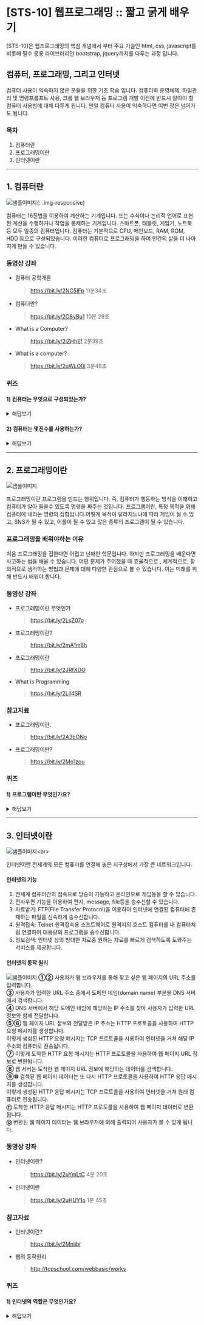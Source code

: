 # [STS-10] 웹프로그래밍 :: 짧고 굵게 배우기


[STS-10]은 웹프로그래밍의 핵심 개념에서 부터 주요 기술인 html, css, javascript를 비롯해 필수 응용 라이브러리인 bootstrap, jquery까지를 다루는 과정 입니다.

 ## 컴퓨터, 프로그래밍, 그리고 인터넷
컴퓨터 사용이 익숙하지 않은 분들을 위한 기초 학습 입니다. 컴퓨터와 운영체제, 파일관리 및 명령프롬프트 사용, 크롬 웹 브라우저 등 
프로그램 개발 이전에 반드시 알아야 할 컴퓨터 사용법에 대해 다루게 됩니다. 만일 컴퓨터 사용이 익숙하다면 이번 장은 넘어가도 됩니다.

### 목차
1. 컴퓨터란
2. 프로그래밍이란
3. 인터넷이란

---
## 1. 컴퓨터란
![샘플이미지](https://imgur.com/HfWKYaR.jpg"){: .img-responsive}

컴퓨터는 16진법을 이용하여 계산하는 기계입니다. 또는 수식이나 논리적 언어로 표현된 계산을 수행하거나 작업을 통제하는 기계입니다. 스마트폰, 태블릿, 게임기, 노트북 등 모두 일종의 컴퓨터입니다. 컴퓨터는 기본적으로 CPU, 메인보드, RAM, ROM, HDD 등으로 구성되있습니다. 이러한 컴퓨터로 프로그래밍을 하여 인간의 삶을 더 나아지게 만들 수 있습니다.

### 동영상 강좌
- 컴퓨터 공학개론
    >https://bit.ly/2NC5IFp 
11분34초
- 컴퓨터란?
    >https://bit.ly/2O8yBu1 
10분 29초
- What is a Computer?
    >https://bit.ly/2iZHhEf 
2분39초
- What is a computer?
    >https://bit.ly/2uWLO0i 
3분48초


### 퀴즈
#### 1) 컴퓨터는 무엇으로 구성되있는가?
<details>
<summary>해답보기</summary>
<p></p>
<div markdown="1">

```
CPU, 메인보드, RAM, ROM, HDD, SDD 등
```
</div>
</details> 

#### 2) 컴퓨터는 몇진수를 사용하는가?
<details>
<summary>해답보기</summary>
<p></p>
<div markdown="1">

```
컴퓨터는 16진수를 사용합니다.
```
</div>
</details> 

---

## 2. 프로그래밍이란
![샘플이미지](https://imgur.com/tErapFT.jpg")

프로그래밍이란 프로그램을 만드는 행위입니다. 즉, 컴퓨터가 행동하는 방식을 이해하고 컴퓨터가 알아 들을수 있도록 명령을 짜주는 것입니다. 프로그램이란, 특정 목적을 위해 컴퓨터에 내리는 명령의 집합입니다.어떻게 목적이 달라지느냐에 따라 게임이 될 수 있고, SNS가 될 수 있고, 어플이 될 수 있고 많은 종류의 프로그램이 될 수 있습니다. 

### 프로그래밍을 배워야하는 이유

처음 프로그래밍을 접한다면 어렵고 난해한 학문입니다. 하지만 프로그래밍을 배운다면 사고하는 법을 배울 수 있습니다. 어떤 문제가 주어졌을 때 효율적으로 , 체계적으로, 창의적으로 생각하는 방법과 문제에 대해 다양한 관점으로 볼 수 있습니다. 이는 미래를 위해 반드시 배워야 합니다.

### 동영상 강좌
- 프로그래밍이란 무엇인가
    >https://bit.ly/2LsZ07o 
- 프로그래밍이란?
    >https://bit.ly/2mA1m6h 
- 프로그래밍이란
    >https://bit.ly/2JRfXDO 
- What is Programming
    >https://bit.ly/2Ljl4SR

### 참고자료
- 프로그래밍이란.
    >https://bit.ly/2A3bONo
- 프로그래밍이란?
    >https://bit.ly/2Mo1zou
### 퀴즈
#### 1) 프로그램이란 무엇인가요?
<details>
<summary>해답보기</summary>
<p></p>
<div markdown="1">

```
프로그램이란, 특정 목적을 위해 컴퓨터에 내리는 명령의 집합입니다.
프로그램은 컴퓨터가 이해할 수 있는 언어로 작성된 연속된 명령어입니다.
```
</div>
</details> 

---

## 3. 인터넷이란
![샘플이미지](https://imgur.com/lyxYY3K.jpg")<br>

인터넷이란 전세계의 모든 컴퓨터를 연결해 놓은 지구상에서 가장 큰 네트워크입니다.
#### 인터넷의 기능
  1) 전세계 컴퓨터간의 접속으로 방송이 가능하고 온라인으로 게임등을 할 수 있습니다.
  2) 전자우편 기능을 이용하여 편지, message, file등을 송수신할 수 있습니다.
  3) 자료받기: FTP(File Transfer Protocol)을 이용하여 인터넷에 연결된 컴퓨터에 존재하는 파일을 신속하게 송수신합니다.
  4) 원격접속: Teinet 원격접속용 소프트웨어로 원격지의 호스트 컴퓨터를 내 컴퓨터처럼 연결하여 대용량의 프로그램을  송수신합니다.
  5) 정보검색: 인터넷 상의 방대한 자료중 원하는 자료를 빠르게 검색하도록 도와주는 서비스를 제공합니다.

#### 인터넷의 동작 원리

![샘플이미지](https://imgur.com/0QuHLhV.jpg")
**①②** 사용자가 웹 브라우저를 통해 찾고 싶은 웹 페이지의 URL 주소를 입력합니다.<br>
**③** 사용자가 입력한 URL 주소 중에서 도메인 네임(domain name) 부분을 DNS 서버에서 검색합니다.<br>
**④** DNS 서버에서 해당 도메인 네임에 해당하는 IP 주소를 찾아 사용자가 입력한 URL 정보와 함께 전달합니다.<br>
**⑤⑥** 웹 페이지 URL 정보와 전달받은 IP 주소는 HTTP 프로토콜을 사용하여 HTTP 요청 메시지를 생성합니다.<br>
이렇게 생성된 HTTP 요청 메시지는 TCP 프로토콜을 사용하여 인터넷을 거쳐 해당 IP 주소의 컴퓨터로 전송됩니다.<br>
**⑦** 이렇게 도착한 HTTP 요청 메시지는 HTTP 프로토콜을 사용하여 웹 페이지 URL 정보로 변환됩니다.<br>
**⑧** 웹 서버는 도착한 웹 페이지 URL 정보에 해당하는 데이터를 검색합니다. <br>
**⑨⑩** 검색된 웹 페이지 데이터는 또 다시 HTTP 프로토콜을 사용하여 HTTP 응답 메시지를 생성합니다.<br>
이렇게 생성된 HTTP 응답 메시지는 TCP 프로토콜을 사용하여 인터넷을 거쳐 원래 컴퓨터로 전송됩니다.<br>
**⑪** 도착한 HTTP 응답 메시지는 HTTP 프로토콜을 사용하여 웹 페이지 데이터로 변환됩니다.<br>
**⑫** 변환된 웹 페이지 데이터는 웹 브라우저에 의해 출력되어 사용자가 볼 수 있게 됩니다.<br>
### 동영상 강좌
- 인터넷이란?
    >https://bit.ly/2uYmLtC 
4분 20초
- 인터넷이란
    >https://bit.ly/2uHUY1o 
1분 45초

### 참고자료
- 인터넷이란?
    >https://bit.ly/2Mniibj
- 웹의 동작원리
    >http://tcpschool.com/webbasic/works

### 퀴즈
#### 1) 인터넷의 역할은 무엇인가요?
<details>
<summary>해답보기</summary>
<p></p>
<div markdown="1">

```
인터넷은 멀리 떨어져 있는 모든 컴퓨터들이 서로 통신할 수 있도록 해줍니다.
```
</div>
</details> 
